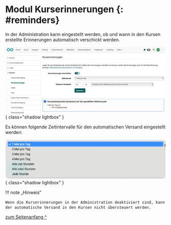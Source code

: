 # Modul Kurserinnerungen {: #reminders}


In der Administration kann eingestellt werden, ob und wann in den Kursen erstellte Erinnerungen automatisch verschickt werden.

![modules_course_reminders_v1_de.png](assets/modules_course_reminders_v1_de.png){ class="shadow lightbox" }  

Es können folgende Zeitintervalle für den automatischen Versand eingestellt werden:

![modules_course_reminders_interval_v1_de.png](assets/modules_course_reminders_interval_v1_de.png){ class="shadow lightbox" }  


!!! note „Hinweis“

    Wenn die Kurserinnerungen in der Administration deaktiviert sind, kann der automatische Versand in den Kursen nicht übersteuert werden.


[zum Seitenanfang ^](#reminders)
